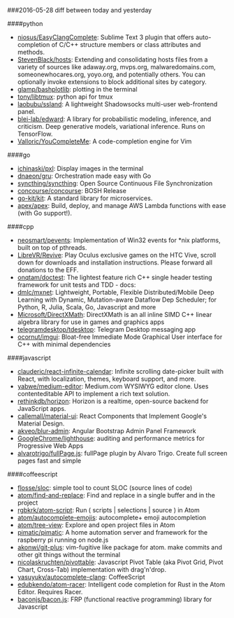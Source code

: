###2016-05-28
diff between today and yesterday

####python
* [niosus/EasyClangComplete](https://github.com/niosus/EasyClangComplete): Sublime Text 3 plugin that offers auto-completion of C/C++ structure members or class attributes and methods.
* [StevenBlack/hosts](https://github.com/StevenBlack/hosts): Extending and consolidating hosts files from a variety of sources like adaway.org, mvps.org, malwaredomains.com, someonewhocares.org, yoyo.org, and potentially others. You can optionally invoke extensions to block additional sites by category.
* [glamp/bashplotlib](https://github.com/glamp/bashplotlib): plotting in the terminal
* [tony/libtmux](https://github.com/tony/libtmux): python api for tmux
* [laobubu/ssland](https://github.com/laobubu/ssland): A lightweight Shadowsocks multi-user web-frontend panel.
* [blei-lab/edward](https://github.com/blei-lab/edward): A library for probabilistic modeling, inference, and criticism. Deep generative models, variational inference. Runs on TensorFlow.
* [Valloric/YouCompleteMe](https://github.com/Valloric/YouCompleteMe): A code-completion engine for Vim

####go
* [ichinaski/pxl](https://github.com/ichinaski/pxl): Display images in the terminal
* [dnaeon/gru](https://github.com/dnaeon/gru): Orchestration made easy with Go
* [syncthing/syncthing](https://github.com/syncthing/syncthing): Open Source Continuous File Synchronization
* [concourse/concourse](https://github.com/concourse/concourse): BOSH Release
* [go-kit/kit](https://github.com/go-kit/kit): A standard library for microservices.
* [apex/apex](https://github.com/apex/apex): Build, deploy, and manage AWS Lambda functions with ease (with Go support!).

####cpp
* [neosmart/pevents](https://github.com/neosmart/pevents): Implementation of Win32 events for *nix platforms, built on top of pthreads.
* [LibreVR/Revive](https://github.com/LibreVR/Revive): Play Oculus exclusive games on the HTC Vive, scroll down for downloads and installation instructions. Please forward all donations to the EFF.
* [onqtam/doctest](https://github.com/onqtam/doctest): The lightest feature rich C++ single header testing framework for unit tests and TDD - docs:
* [dmlc/mxnet](https://github.com/dmlc/mxnet): Lightweight, Portable, Flexible Distributed/Mobile Deep Learning with Dynamic, Mutation-aware Dataflow Dep Scheduler; for Python, R, Julia, Scala, Go, Javascript and more
* [Microsoft/DirectXMath](https://github.com/Microsoft/DirectXMath): DirectXMath is an all inline SIMD C++ linear algebra library for use in games and graphics apps
* [telegramdesktop/tdesktop](https://github.com/telegramdesktop/tdesktop): Telegram Desktop messaging app
* [ocornut/imgui](https://github.com/ocornut/imgui): Bloat-free Immediate Mode Graphical User interface for C++ with minimal dependencies

####javascript
* [clauderic/react-infinite-calendar](https://github.com/clauderic/react-infinite-calendar):  Infinite scrolling date-picker built with React, with localization, themes, keyboard support, and more.
* [yabwe/medium-editor](https://github.com/yabwe/medium-editor): Medium.com WYSIWYG editor clone. Uses contenteditable API to implement a rich text solution.
* [rethinkdb/horizon](https://github.com/rethinkdb/horizon): Horizon is a realtime, open-source backend for JavaScript apps.
* [callemall/material-ui](https://github.com/callemall/material-ui): React Components that Implement Google's Material Design.
* [akveo/blur-admin](https://github.com/akveo/blur-admin): Angular Bootstrap Admin Panel Framework
* [GoogleChrome/lighthouse](https://github.com/GoogleChrome/lighthouse): auditing and performance metrics for Progressive Web Apps
* [alvarotrigo/fullPage.js](https://github.com/alvarotrigo/fullPage.js): fullPage plugin by Alvaro Trigo. Create full screen pages fast and simple

####coffeescript
* [flosse/sloc](https://github.com/flosse/sloc): simple tool to count SLOC (source lines of code)
* [atom/find-and-replace](https://github.com/atom/find-and-replace): Find and replace in a single buffer and in the project
* [rgbkrk/atom-script](https://github.com/rgbkrk/atom-script):  Run ( scripts | selections | source ) in Atom
* [atom/autocomplete-emojis](https://github.com/atom/autocomplete-emojis): autocomplete+ emoji autocompletion
* [atom/tree-view](https://github.com/atom/tree-view): Explore and open project files in Atom
* [pimatic/pimatic](https://github.com/pimatic/pimatic): A home automation server and framework for the raspberry pi running on node.js
* [akonwi/git-plus](https://github.com/akonwi/git-plus): vim-fugitive like package for atom. make commits and other git things without the terminal
* [nicolaskruchten/pivottable](https://github.com/nicolaskruchten/pivottable): Javascript Pivot Table (aka Pivot Grid, Pivot Chart, Cross-Tab) implementation with drag'n'drop.
* [yasuyuky/autocomplete-clang](https://github.com/yasuyuky/autocomplete-clang): CoffeeScript
* [edubkendo/atom-racer](https://github.com/edubkendo/atom-racer): Intelligent code completion for Rust in the Atom Editor. Requires Racer.
* [baconjs/bacon.js](https://github.com/baconjs/bacon.js): FRP (functional reactive programming) library for Javascript
